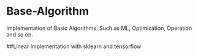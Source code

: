 # Base-Algorithm
Implementation of Basic Algorithms. Such as ML, Optimization, Operation and so on.

##Linear
Implementation with sklearn and tensorflow
